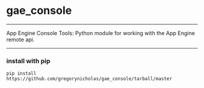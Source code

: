 # gae_console

--------------

App Engine Console Tools: Python module for working with the App Engine remote api.

----

### install with pip
`pip install https://github.com/gregorynicholas/gae_console/tarball/master`
